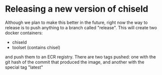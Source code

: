 # Releasing a new version of chiseld

Although we plan to make this better in the future, right now the way to release
is to push anything to a branch called "release". This will create two docker containers:

* chiseld
* toolset (contains chisel)

and push them to an ECR registry. There are two tags pushed: one with the git hash of the commit that
produced the image, and another with the special tag "latest"
